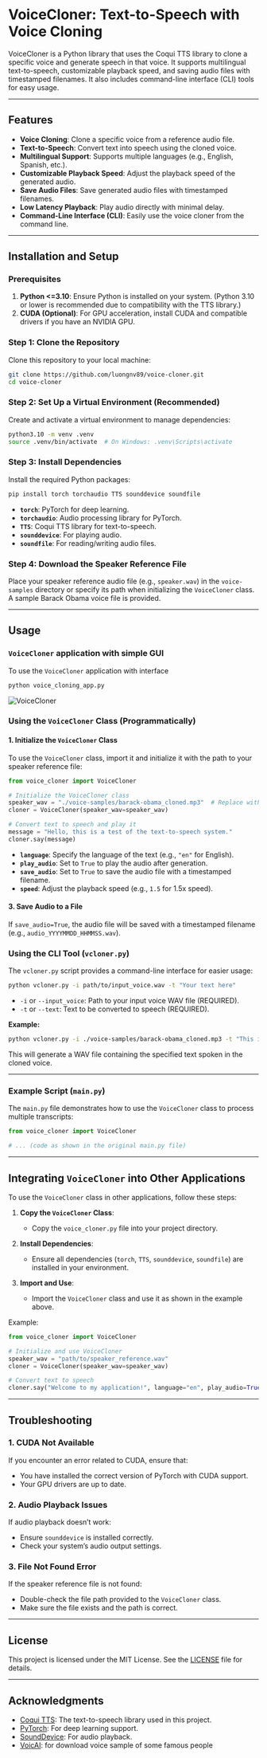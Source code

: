 # VoiceCloner: Text-to-Speech with Voice Cloning

VoiceCloner is a Python library that uses the Coqui TTS library to clone a specific voice and generate speech in that voice. It supports multilingual text-to-speech, customizable playback speed, and saving audio files with timestamped filenames.  It also includes command-line interface (CLI) tools for easy usage.

---

## Features
- **Voice Cloning**: Clone a specific voice from a reference audio file.
- **Text-to-Speech**: Convert text into speech using the cloned voice.
- **Multilingual Support**: Supports multiple languages (e.g., English, Spanish, etc.).
- **Customizable Playback Speed**: Adjust the playback speed of the generated audio.
- **Save Audio Files**: Save generated audio files with timestamped filenames.
- **Low Latency Playback**: Play audio directly with minimal delay.
- **Command-Line Interface (CLI)**:  Easily use the voice cloner from the command line.

---

## Installation and Setup

### Prerequisites
1. **Python <=3.10**: Ensure Python is installed on your system.  (Python 3.10 or lower is recommended due to compatibility with the TTS library.)
2. **CUDA (Optional)**: For GPU acceleration, install CUDA and compatible drivers if you have an NVIDIA GPU.

### Step 1: Clone the Repository
Clone this repository to your local machine:
```bash
git clone https://github.com/luongnv89/voice-cloner.git
cd voice-cloner
```

### Step 2: Set Up a Virtual Environment (Recommended)
Create and activate a virtual environment to manage dependencies:
```bash
python3.10 -m venv .venv
source .venv/bin/activate  # On Windows: .venv\Scripts\activate
```

### Step 3: Install Dependencies
Install the required Python packages:
```bash
pip install torch torchaudio TTS sounddevice soundfile
```

- **`torch`**: PyTorch for deep learning.
- **`torchaudio`**:  Audio processing library for PyTorch.
- **`TTS`**: Coqui TTS library for text-to-speech.
- **`sounddevice`**: For playing audio.
- **`soundfile`**: For reading/writing audio files.

### Step 4: Download the Speaker Reference File
Place your speaker reference audio file (e.g., `speaker.wav`) in the `voice-samples` directory or specify its path when initializing the `VoiceCloner` class.  A sample Barack Obama voice file is provided.

---

## Usage

### `VoiceCloner` application with simple GUI
To use the `VoiceCloner` application with interface

```bash
python voice_cloning_app.py
```
![VoiceCloner](./voice-cloner-app.png)

### Using the `VoiceCloner` Class (Programmatically)

#### 1. Initialize the `VoiceCloner` Class
To use the `VoiceCloner` class, import it and initialize it with the path to your speaker reference file:
```python
from voice_cloner import VoiceCloner

# Initialize the VoiceCloner class
speaker_wav = "./voice-samples/barack-obama_cloned.mp3"  # Replace with your speaker file path
cloner = VoiceCloner(speaker_wav=speaker_wav)

# Convert text to speech and play it
message = "Hello, this is a test of the text-to-speech system."
cloner.say(message)
```

- **`language`**: Specify the language of the text (e.g., `"en"` for English).
- **`play_audio`**: Set to `True` to play the audio after generation.
- **`save_audio`**: Set to `True` to save the audio file with a timestamped filename.
- **`speed`**: Adjust the playback speed (e.g., `1.5` for 1.5x speed).


#### 3. Save Audio to a File
If `save_audio=True`, the audio file will be saved with a timestamped filename (e.g., `audio_YYYYMMDD_HHMMSS.wav`).


### Using the CLI Tool (`vcloner.py`)

The `vcloner.py` script provides a command-line interface for easier usage:

```bash
python vcloner.py -i path/to/input_voice.wav -t "Your text here"
```

- `-i` or `--input_voice`: Path to your input voice WAV file (REQUIRED).
- `-t` or `--text`: Text to be converted to speech (REQUIRED).

**Example:**

```bash
python vcloner.py -i ./voice-samples/barack-obama_cloned.mp3 -t "This is a test"
```

This will generate a WAV file containing the specified text spoken in the cloned voice.

---

### Example Script (`main.py`)

The `main.py` file demonstrates how to use the `VoiceCloner` class to process multiple transcripts:

```python
from voice_cloner import VoiceCloner

# ... (code as shown in the original main.py file)
```


---

## Integrating `VoiceCloner` into Other Applications

To use the `VoiceCloner` class in other applications, follow these steps:

1. **Copy the `VoiceCloner` Class**:
   - Copy the `voice_cloner.py` file into your project directory.

2. **Install Dependencies**:
   - Ensure all dependencies (`torch`, `TTS`, `sounddevice`, `soundfile`) are installed in your environment.

3. **Import and Use**:
   - Import the `VoiceCloner` class and use it as shown in the example above.

Example:
```python
from voice_cloner import VoiceCloner

# Initialize and use VoiceCloner
speaker_wav = "path/to/speaker_reference.wav"
cloner = VoiceCloner(speaker_wav=speaker_wav)

# Convert text to speech
cloner.say("Welcome to my application!", language="en", play_audio=True)
```

---

## Troubleshooting

### 1. **CUDA Not Available**
If you encounter an error related to CUDA, ensure that:
- You have installed the correct version of PyTorch with CUDA support.
- Your GPU drivers are up to date.

### 2. **Audio Playback Issues**
If audio playback doesn’t work:
- Ensure `sounddevice` is installed correctly.
- Check your system’s audio output settings.

### 3. **File Not Found Error**
If the speaker reference file is not found:
- Double-check the file path provided to the `VoiceCloner` class.
- Make sure the file exists and the path is correct.

---

## License
This project is licensed under the MIT License. See the [LICENSE](LICENSE) file for details.

---

## Acknowledgments
- [Coqui TTS](https://github.com/coqui-ai/TTS): The text-to-speech library used in this project.
- [PyTorch](https://pytorch.org/): For deep learning support.
- [SoundDevice](https://python-sounddevice.readthedocs.io/): For audio playback.
- [VoicAI](https://aiartes.com/voiceai): for download voice sample of some famous people